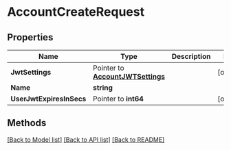 # AccountCreateRequest

## Properties

Name | Type | Description | Notes
------------ | ------------- | ------------- | -------------
**JwtSettings** | Pointer to [**AccountJWTSettings**](AccountJWTSettings.md) |  | [optional] 
**Name** | **string** |  | 
**UserJwtExpiresInSecs** | Pointer to **int64** |  | [optional] 

## Methods


[[Back to Model list]](../README.md#documentation-for-models) [[Back to API list]](../README.md#documentation-for-api-endpoints) [[Back to README]](../README.md)


